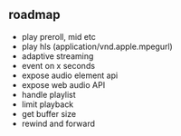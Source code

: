 ## roadmap
- play preroll, mid etc
- play hls (application/vnd.apple.mpegurl)
- adaptive streaming
- event on x seconds
- expose audio element api
- expose web audio API
- handle playlist
- limit playback
- get buffer size
- rewind and forward
